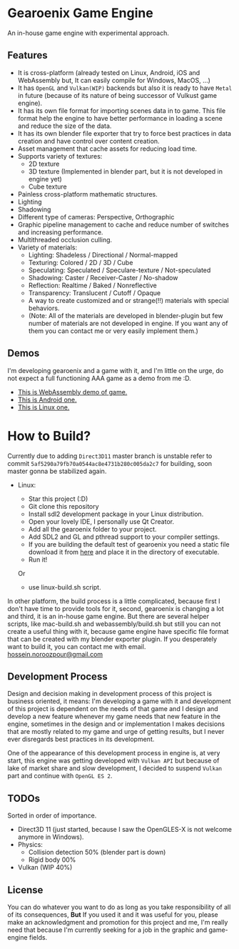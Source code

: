 # Gearoenix Game Engine
An in-house game engine with experimental approach.

## Features
- It is cross-platform (already tested on Linux, Android, iOS and WebAssembly
  but, It can easily compile for Windows, MacOS, ...)
- It has `OpenGL` and `Vulkan(WIP)` backends but also it is ready to have
  `Metal` in future (because of its nature of being successor of Vulkust game
  engine).
- It has its own file format for importing scenes data in to game. This file
  format help the engine to have better performance in loading a scene and
  reduce the size of the data.
- It has its own blender file exporter that try to force best practices in data
  creation and have control over content creation.
- Asset management that cache assets for reducing load time.
- Supports variety of textures:
  - 2D texture
  - 3D texture (Implemented in blender part, but it is not developed in engine
    yet)
  - Cube texture
- Painless cross-platform mathematic structures.
- Lighting
- Shadowing
- Different type of cameras: Perspective, Orthographic
- Graphic pipeline management to cache and reduce number of switches and
  increasing performance.
- Multithreaded occlusion culling.
- Variety of materials:
  - Lighting: Shadeless / Directional / Normal-mapped
  - Texturing: Colored / 2D / 3D / Cube
  - Speculating: Speculated / Speculare-texture / Not-speculated
  - Shadowing: Caster / Receiver-Caster / No-shadow
  - Reflection: Realtime / Baked / Nonreflective
  - Transparency: Translucent / Cutoff / Opaque
  - A way to create customized and or strange(!!) materials with special
    behaviors.
  - (Note: All of the materials are developed in blender-plugin but few number
    of materials are not developed in engine. If you want any of them you can
    contact me or very easily implement them.)


## Demos
I'm developing gearoenix and a game with it, and I'm little on the urge, do not
expect a full functioning AAA game as a demo from me :D.
- [This is WebAssembly demo of game.](https://hossein-noroozpour.github.io/gearoenix-static-files/web-demo/index.html)
- [This is Android one.](https://hossein-noroozpour.github.io/gearoenix-static-files/android/android.7z)
- [This is Linux one.](https://hossein-noroozpour.github.io/gearoenix-static-files/linux/linux.7z)

# How to Build?

Currently due to adding `Direct3D11` master branch is unstable refer to commit
`5af5290a79fb70a0544ac8e4731b280c005da2c7` for building, soon master gonna be
stabilized again.

- Linux:
  - Star this project (:D)
  - Git clone this repository
  - Install sdl2 development package in your Linux distribution.
  - Open your lovely IDE, I personally use Qt Creator.
  - Add all the gearoenix folder to your project.
  - Add SDL2 and GL and pthread support to your compiler settings.
  - If you are building the default test of gearoenix you need a static file
    download it from
    [here](https://hossein-noroozpour.github.io/gearoenix-static-files/data.gx3d)
    and place it in the directory of executable.
  - Run it!

  Or
  - use linux-build.sh script.


In other platform, the build process is a little complicated, because first I
don't have time to provide tools for it, second, gearoenix is changing a lot and
third, it is an in-house game engine. But there are several helper scripts,
like mac-build.sh and webassembly/build.sh but still you can not create a
useful thing with it, because game engine have specific file format that can
be created with my blender exporter plugin. If you desperately want to build it,
you can contact me with email. hossein.noroozpour@gmail.com

## Development Process
Design and decision making in development process of this project is business
oriented, it means: I'm developing a game with it and development of this
project is dependent on the needs of that game and I design and develop a new
feature whenever my game needs that new feature in the engine, sometimes in the
design and or implementation I makes decisions that are mostly related to my
game and urge of getting results, but I never ever disregards best practices in
its development.

One of the appearance of this development process in engine is, at very start,
this engine was getting developed with `Vulkan API` but because of lake of
market share and slow development, I decided to suspend `Vulkan` part and
continue with `OpenGL ES 2`.

## TODOs
Sorted in order of importance.
- Direct3D 11 (just started, because I saw the OpenGLES-X is not welcome
  anymore in Windows).
- Physics:
    - Collision detection 50% (blender part is down)
    - Rigid body 00%
- Vulkan (WIP 40%)


## License
You can do whatever you want to do as long as you take responsibility of all of
its consequences, **But** If you used it and it was useful for you, please make
an acknowledgment and promotion for this project and me, I'm really need that
because I'm currently seeking for a job in the graphic and game-engine fields.
